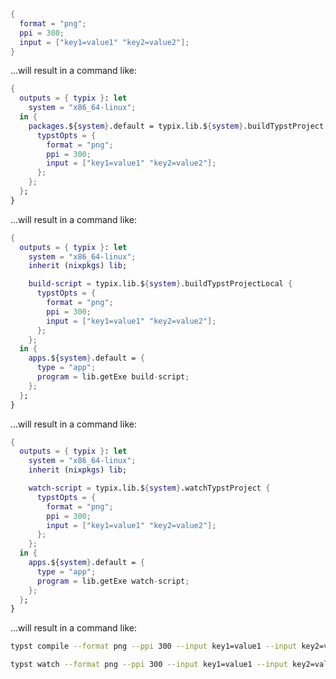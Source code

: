 <!-- markdownlint-disable-file first-line-h1 -->

<!-- ANCHOR: head -->

```nix
{
  format = "png";
  ppi = 300;
  input = ["key1=value1" "key2=value2"];
}
```

...will result in a command like:

<!-- ANCHOR_END: head -->

<!-- ANCHOR: buildtypstproject -->

```nix
{
  outputs = { typix }: let
    system = "x86_64-linux";
  in {
    packages.${system}.default = typix.lib.${system}.buildTypstProject {
      typstOpts = {
        format = "png";
        ppi = 300;
        input = ["key1=value1" "key2=value2"];
      };
    };
  };
}
```

...will result in a command like:

<!-- ANCHOR_END: buildtypstproject -->

<!-- ANCHOR: buildtypstprojectlocal -->

```nix
{
  outputs = { typix }: let
    system = "x86_64-linux";
    inherit (nixpkgs) lib;

    build-script = typix.lib.${system}.buildTypstProjectLocal {
      typstOpts = {
        format = "png";
        ppi = 300;
        input = ["key1=value1" "key2=value2"];
      };
    };
  in {
    apps.${system}.default = {
      type = "app";
      program = lib.getExe build-script;
    };
  };
}
```

...will result in a command like:

<!-- ANCHOR_END: buildtypstprojectlocal -->

<!-- ANCHOR: watchtypstproject -->

```nix
{
  outputs = { typix }: let
    system = "x86_64-linux";
    inherit (nixpkgs) lib;

    watch-script = typix.lib.${system}.watchTypstProject {
      typstOpts = {
        format = "png";
        ppi = 300;
        input = ["key1=value1" "key2=value2"];
      };
    };
  in {
    apps.${system}.default = {
      type = "app";
      program = lib.getExe watch-script;
    };
  };
}
```

...will result in a command like:

<!-- ANCHOR_END: watchtypstproject -->

<!-- ANCHOR: typstcompile -->

```sh
typst compile --format png --ppi 300 --input key1=value1 --input key2=value2 <source> <output>
```

<!-- ANCHOR_END: typstcompile -->

<!-- ANCHOR: typstwatch -->

```sh
typst watch --format png --ppi 300 --input key1=value1 --input key2=value2 <source> <output>
```

<!-- ANCHOR_END: typstwatch -->
